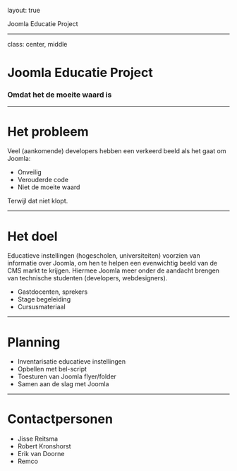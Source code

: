layout: true
<div class="slide-heading">Joomla Educatie Project</div>

---
class: center, middle
# Joomla Educatie Project
### Omdat het de moeite waard is

---
# Het probleem
Veel (aankomende) developers hebben een verkeerd beeld als het gaat om Joomla:

- Onveilig
- Verouderde code
- Niet de moeite waard

Terwijl dat niet klopt.

---
# Het doel
Educatieve instellingen (hogescholen, universiteiten) voorzien van informatie over Joomla, om hen te helpen een evenwichtig beeld van de CMS markt te krijgen.
Hiermee Joomla meer onder de aandacht brengen van technische studenten (developers, webdesigners).

- Gastdocenten, sprekers
- Stage begeleiding
- Cursusmateriaal

---
# Planning
- Inventarisatie educatieve instellingen
- Opbellen met bel-script
- Toesturen van Joomla flyer/folder
- Samen aan de slag met Joomla

---
# Contactpersonen
- Jisse Reitsma
- Robert Kronshorst
- Erik van Doorne
- Remco 

